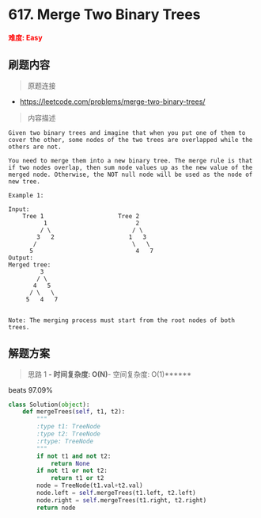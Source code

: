 # 617. Merge Two Binary Trees

**<font color=red>难度: Easy</font>**

## 刷题内容

> 原题连接

* https://leetcode.com/problems/merge-two-binary-trees/

> 内容描述

```
Given two binary trees and imagine that when you put one of them to cover the other, some nodes of the two trees are overlapped while the others are not.

You need to merge them into a new binary tree. The merge rule is that if two nodes overlap, then sum node values up as the new value of the merged node. Otherwise, the NOT null node will be used as the node of new tree.

Example 1:

Input: 
	Tree 1                     Tree 2                  
          1                         2                             
         / \                       / \                            
        3   2                     1   3                        
       /                           \   \                      
      5                             4   7                  
Output: 
Merged tree:
	     3
	    / \
	   4   5
	  / \   \ 
	 5   4   7
 

Note: The merging process must start from the root nodes of both trees.
```

## 解题方案

> 思路 1
******- 时间复杂度: O(N)******- 空间复杂度: O(1)******


beats 97.09%

```python
class Solution(object):
    def mergeTrees(self, t1, t2):
        """
        :type t1: TreeNode
        :type t2: TreeNode
        :rtype: TreeNode
        """
        if not t1 and not t2:
            return None
        if not t1 or not t2:
            return t1 or t2
        node = TreeNode(t1.val+t2.val)
        node.left = self.mergeTrees(t1.left, t2.left)
        node.right = self.mergeTrees(t1.right, t2.right)
        return node
```
